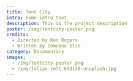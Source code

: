 ```yaml
---
title: Tent City
intro: Some intro text
description: This is the project description
poster: /img/tentcity-poster.png
credits:
  - Directed by Ken Rogers
  - Written by Someone Else
category: Documentary
images:
  - /img/tentcity-poster.png
  - /img/julian-zett-643140-unsplash.jpg
---
```


